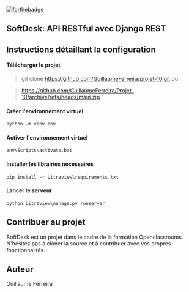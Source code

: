 [![forthebadge](https://forthebadge.com/images/badges/made-with-python.svg)](https://forthebadge.com)

## SoftDesk: API RESTful avec Django REST


## Instructions détaillant la configuration
#### Télécharger le projet
> git clone https://github.com/GuillaumeFerreira/projet-10.git
ou

> https://github.com/GuillaumeFerreira/Projet-10/archive/refs/heads/main.zip

#### Créer l'environnement virtuel
```
python -m venv env
```
#### Activer l'environnement virtuel
```
env\Scripts\activate.bat
```
#### Installer les librairies necessaires
```
pip install -r Litreview\requirements.txt
```
#### Lancer le serveur
```
python Litreview\manage.py runserver
```

## Contribuer au projet

SoftDesk est un projet dans le cadre de la formation Openclassrooms. N'hésitez pas à clôner la source et à contribuer avec vos propres fonctionnalités.

## Auteur

Guillaume Ferreira



